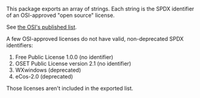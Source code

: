 This package exports an array of strings. Each string is the SPDX identifier of an OSI-approved "open source" license.

See [the OSI's published list](https://opensource.org/licenses/alphabetical).

A few OSI-approved licenses do not have valid, non-deprecated SPDX identifiers:

1. Free Public License 1.0.0 (no identifier)
2. OSET Public License version 2.1 (no identifier)
3. WXwindows (deprecated)
4. eCos-2.0 (deprecated)

Those licenses aren't included in the exported list.

